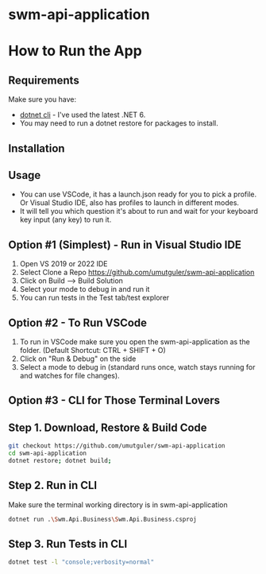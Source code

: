 # swm-api-application
# How to Run the App

## Requirements

Make sure you have:

-   [dotnet cli](https://dotnet.microsoft.com/download) - I've used the latest .NET 6.
-   You may need to run a dotnet restore for packages to install.
## Installation


## Usage

-   You can use VSCode, it has a launch.json ready for you to pick a profile. Or Visual Studio IDE, also has profiles to launch in different modes.
-   It will tell you which question it's about to run and wait for your keyboard key input (any key) to run it.

## Option #1 (Simplest) - Run in Visual Studio IDE
1. Open VS 2019 or 2022 IDE
2. Select Clone a Repo https://github.com/umutguler/swm-api-application
3. Click on Build --> Build Solution
4. Select your mode to debug in and run it
5. You can run tests in the Test tab/test explorer

## Option #2 - To Run VSCode
1. To run in VSCode make sure you open the swm-api-application as the folder. (Default Shortcut: CTRL + SHIFT + O)
2. Click on "Run & Debug" on the side
3. Select a mode to debug in (standard runs once, watch stays running for and watches for file changes).

## Option #3 - CLI for Those Terminal Lovers
## Step 1. Download, Restore & Build Code
```bash
git checkout https://github.com/umutguler/swm-api-application
cd swm-api-application
dotnet restore; dotnet build;
```

## Step 2. Run in CLI
Make sure the terminal working directory is in swm-api-application
```bash
dotnet run .\Swm.Api.Business\Swm.Api.Business.csproj
```
## Step 3. Run Tests in CLI
```bash
dotnet test -l "console;verbosity=normal"
```

